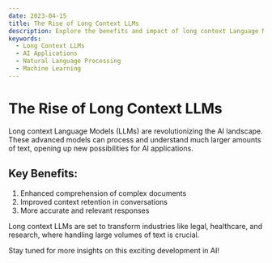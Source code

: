 ```yaml
---
date: 2023-04-15
title: The Rise of Long Context LLMs
description: Explore the benefits and impact of long context Language Models (LLMs) in AI applications across various industries.
keywords:
  - Long Context LLMs
  - AI Applications
  - Natural Language Processing
  - Machine Learning
---
```


# The Rise of Long Context LLMs

Long context Language Models (LLMs) are revolutionizing the AI landscape. These advanced models can process and understand much larger amounts of text, opening up new possibilities for AI applications.

## Key Benefits:

1. Enhanced comprehension of complex documents
2. Improved context retention in conversations
3. More accurate and relevant responses

Long context LLMs are set to transform industries like legal, healthcare, and research, where handling large volumes of text is crucial.

Stay tuned for more insights on this exciting development in AI!